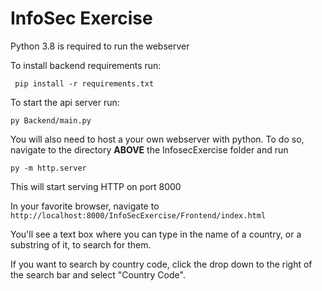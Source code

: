 # InfoSec Exercise
Python 3.8 is required to run the webserver 

To install backend requirements run:

` pip install -r requirements.txt`

To start the api server run:

` py Backend/main.py `

You will also need to host a your own webserver with python. To do so, navigate to the directory **ABOVE** the InfosecExercise folder and run

`py -m http.server`

This will start serving HTTP on port 8000

In your favorite browser, navigate to `http://localhost:8000/InfoSecExercise/Frontend/index.html`

You'll see a text box where you can type in the name of a country, or a substring of it, to search for them.

If you want to search by country code, click the drop down to the right of the search bar and select "Country Code".
